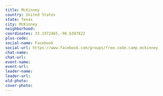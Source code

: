 ```yaml
---
title: McKinney
country: United States
state: Texas
city: McKinney
neighborhood: 
coordinates: 33.1972465,-96.6397822
plus-code:
social-name: Facebook
social-url: https://www.facebook.com/groups/free.code.camp.mckinney
chat-name:
chat-url:
event-name:
event-url:
leader-name:
leader-url:
old-photo: 
cover-photo:
---
```

